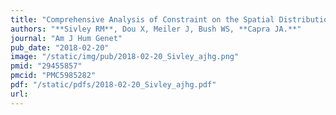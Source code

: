 ```yaml
---
title: "Comprehensive Analysis of Constraint on the Spatial Distribution of Missense Variants in Human Protein Structures"
authors: "**Sivley RM**, Dou X, Meiler J, Bush WS, **Capra JA.**"
journal: "Am J Hum Genet"
pub_date: "2018-02-20"
image: "/static/img/pub/2018-02-20_Sivley_ajhg.png"
pmid: "29455857"
pmcid: "PMC5985282"
pdf: "/static/pdfs/2018-02-20_Sivley_ajhg.pdf"
url: 
---
```

